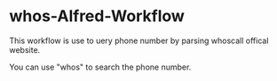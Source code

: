 whos-Alfred-Workflow
===


This workflow is use to uery phone number by parsing whoscall offical website.

You can use "whos" to search the phone number.

